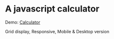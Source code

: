 # A javascript calculator

Demo: [Calculator](https://rtkcode.github.io/A-JS-Calculator/calculator.html)

Grid display, Responsive, Mobile & Desktop version
